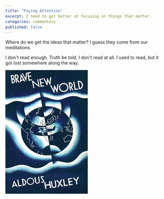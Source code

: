 ```yaml
---
title: "Paying Attention"
excerpt: I need to get better at focusing on things that matter.
categories: commentary
published: false
---
```

Where do we get the ideas that matter? I guess they come from our meditations

I don't read enough. Truth be told, I don't read at all. I used to read, but it got lost somewhere along the way. 

!["Brave New World"](/images/BraveNewWorld.jpg)

